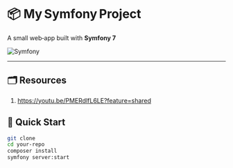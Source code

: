# 📦 My Symfony Project

A small web‑app built with **Symfony 7** 

![Symfony](https://img.shields.io/badge/Symfony-7.x-black?logo=symfony)

---

## 🗂️ Resources
1.  https://youtu.be/PMERdlfL6LE?feature=shared


## 🚀 Quick Start
```bash
git clone 
cd your‑repo  
composer install  
symfony server:start
